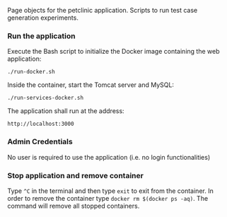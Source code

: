 Page objects for the petclinic application. Scripts to run test case generation experiments.

### Run the application

Execute the Bash script to initialize the Docker image containing the web application:

`./run-docker.sh`

Inside the container, start the Tomcat server and MySQL:

`./run-services-docker.sh`

The application shall run at the address:

`http://localhost:3000`

### Admin Credentials
No user is required to use the application (i.e. no login functionalities)

### Stop application and remove container
Type `^C` in the terminal and then type `exit` to exit from the container. In order to remove the container type `docker rm $(docker ps -aq)`. The command will remove all stopped containers.
